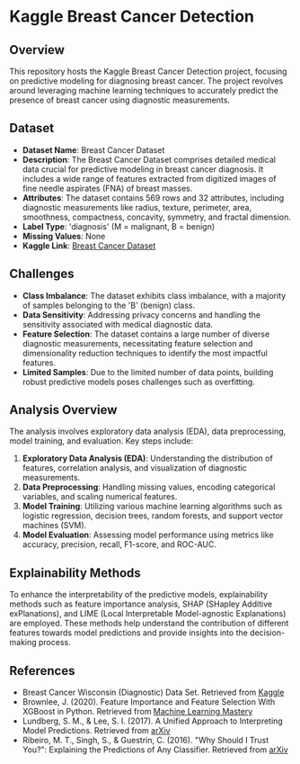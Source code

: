 # Kaggle Breast Cancer Detection

## Overview <a name="overview"></a>
This repository hosts the Kaggle Breast Cancer Detection project, focusing on predictive modeling for diagnosing breast cancer. The project revolves around leveraging machine learning techniques to accurately predict the presence of breast cancer using diagnostic measurements.

## Dataset <a name="dataset"></a>
- **Dataset Name**: Breast Cancer Dataset
- **Description**: The Breast Cancer Dataset comprises detailed medical data crucial for predictive modeling in breast cancer diagnosis. It includes a wide range of features extracted from digitized images of fine needle aspirates (FNA) of breast masses.
- **Attributes**: The dataset contains 569 rows and 32 attributes, including diagnostic measurements like radius, texture, perimeter, area, smoothness, compactness, concavity, symmetry, and fractal dimension.
- **Label Type**: 'diagnosis' (M = malignant, B = benign)
- **Missing Values**: None
- **Kaggle Link**: [Breast Cancer Dataset](https://www.kaggle.com/uciml/breast-cancer-wisconsin-data)

## Challenges <a name="challenges"></a>
- **Class Imbalance**: The dataset exhibits class imbalance, with a majority of samples belonging to the 'B' (benign) class.
- **Data Sensitivity**: Addressing privacy concerns and handling the sensitivity associated with medical diagnostic data.
- **Feature Selection**: The dataset contains a large number of diverse diagnostic measurements, necessitating feature selection and dimensionality reduction techniques to identify the most impactful features.
- **Limited Samples**: Due to the limited number of data points, building robust predictive models poses challenges such as overfitting.

## Analysis Overview <a name="analysis-overview"></a>
The analysis involves exploratory data analysis (EDA), data preprocessing, model training, and evaluation. Key steps include:

1. **Exploratory Data Analysis (EDA)**: Understanding the distribution of features, correlation analysis, and visualization of diagnostic measurements.
2. **Data Preprocessing**: Handling missing values, encoding categorical variables, and scaling numerical features.
3. **Model Training**: Utilizing various machine learning algorithms such as logistic regression, decision trees, random forests, and support vector machines (SVM).
4. **Model Evaluation**: Assessing model performance using metrics like accuracy, precision, recall, F1-score, and ROC-AUC.

## Explainability Methods <a name="explainability-methods"></a>
To enhance the interpretability of the predictive models, explainability methods such as feature importance analysis, SHAP (SHapley Additive exPlanations), and LIME (Local Interpretable Model-agnostic Explanations) are employed. These methods help understand the contribution of different features towards model predictions and provide insights into the decision-making process.

## References <a name="references"></a>
- Breast Cancer Wisconsin (Diagnostic) Data Set. Retrieved from [Kaggle](https://www.kaggle.com/uciml/breast-cancer-wisconsin-data)
- Brownlee, J. (2020). Feature Importance and Feature Selection With XGBoost in Python. Retrieved from [Machine Learning Mastery](https://machinelearningmastery.com/feature-importance-and-feature-selection-with-xgboost-in-python/)
- Lundberg, S. M., & Lee, S. I. (2017). A Unified Approach to Interpreting Model Predictions. Retrieved from [arXiv](https://arxiv.org/abs/1705.07874)
- Ribeiro, M. T., Singh, S., & Guestrin, C. (2016). "Why Should I Trust You?": Explaining the Predictions of Any Classifier. Retrieved from [arXiv](https://arxiv.org/abs/1602.04938)
